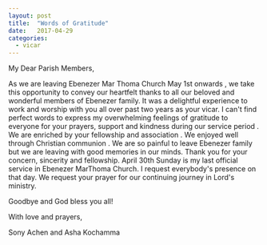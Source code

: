 ```yaml
---
layout: post
title:  "Words of Gratitude"
date:   2017-04-29
categories: 
  - vicar
---
```


My Dear Parish Members,

As we are leaving Ebenezer Mar Thoma Church May 1st onwards , we take this opportunity to convey our heartfelt thanks to all our beloved and wonderful members of  Ebenezer family. It was a delightful experience to work and worship with you all over past two years as your vicar. I can't find perfect words to express  my overwhelming feelings of gratitude to everyone  for your prayers, support and kindness during our service period . We are enriched by your fellowship and association . We enjoyed well through  Christian communion . We are so painful to leave Ebenezer family but we are leaving with good memories in our minds. Thank you for your concern, sincerity and fellowship. April 30th Sunday is my last official service in Ebenezer MarThoma Church. I request everybody's presence on that day. We request your prayer for our continuing journey in Lord's ministry.

Goodbye and God bless you all!

With love and prayers,	

Sony Achen and Asha Kochamma
